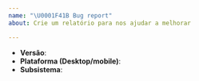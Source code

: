 ```yaml
---
name: "\U0001F41B Bug report"
about: Crie um relatório para nos ajudar a melhorar

---
```


* **Versão**:
* **Plataforma (Desktop/mobile)**:
* **Subsistema**:

<!--  Forneça mais detalhes abaixo deste comentário. -->
